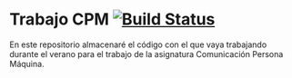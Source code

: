# Trabajo CPM [![Build Status](https://travis-ci.com/nokutu/trabajo-cpm.svg?token=VHjGQqK9TvCqYNCPdyex&branch=master)](https://travis-ci.org/floscher/josm-mapillary-plugin)
En este repositorio almacenaré el código con el que vaya trabajando durante el verano para el trabajo de la asignatura Comunicación Persona Máquina.
